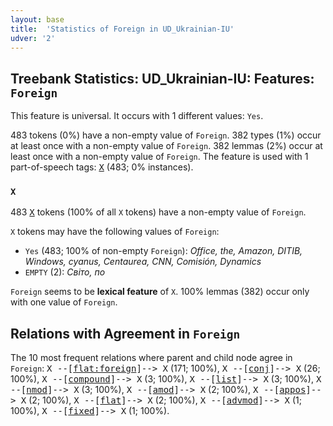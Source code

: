 ```yaml
---
layout: base
title:  'Statistics of Foreign in UD_Ukrainian-IU'
udver: '2'
---
```


## Treebank Statistics: UD_Ukrainian-IU: Features: `Foreign`

This feature is universal.
It occurs with 1 different values: `Yes`.

483 tokens (0%) have a non-empty value of `Foreign`.
382 types (1%) occur at least once with a non-empty value of `Foreign`.
382 lemmas (2%) occur at least once with a non-empty value of `Foreign`.
The feature is used with 1 part-of-speech tags: <tt><a href="uk_iu-pos-X.html">X</a></tt> (483; 0% instances).

### `X`

483 <tt><a href="uk_iu-pos-X.html">X</a></tt> tokens (100% of all `X` tokens) have a non-empty value of `Foreign`.

`X` tokens may have the following values of `Foreign`:

* `Yes` (483; 100% of non-empty `Foreign`): <em>Office, the, Amazon, DITIB, Windows, cyanus, Centaurea, CNN, Comisión, Dynamics</em>
* `EMPTY` (2): <em>Світо, по</em>

`Foreign` seems to be **lexical feature** of `X`. 100% lemmas (382) occur only with one value of `Foreign`.

## Relations with Agreement in `Foreign`

The 10 most frequent relations where parent and child node agree in `Foreign`:
<tt>X --[<tt><a href="uk_iu-dep-flat-foreign.html">flat:foreign</a></tt>]--> X</tt> (171; 100%),
<tt>X --[<tt><a href="uk_iu-dep-conj.html">conj</a></tt>]--> X</tt> (26; 100%),
<tt>X --[<tt><a href="uk_iu-dep-compound.html">compound</a></tt>]--> X</tt> (3; 100%),
<tt>X --[<tt><a href="uk_iu-dep-list.html">list</a></tt>]--> X</tt> (3; 100%),
<tt>X --[<tt><a href="uk_iu-dep-nmod.html">nmod</a></tt>]--> X</tt> (3; 100%),
<tt>X --[<tt><a href="uk_iu-dep-amod.html">amod</a></tt>]--> X</tt> (2; 100%),
<tt>X --[<tt><a href="uk_iu-dep-appos.html">appos</a></tt>]--> X</tt> (2; 100%),
<tt>X --[<tt><a href="uk_iu-dep-flat.html">flat</a></tt>]--> X</tt> (2; 100%),
<tt>X --[<tt><a href="uk_iu-dep-advmod.html">advmod</a></tt>]--> X</tt> (1; 100%),
<tt>X --[<tt><a href="uk_iu-dep-fixed.html">fixed</a></tt>]--> X</tt> (1; 100%).

